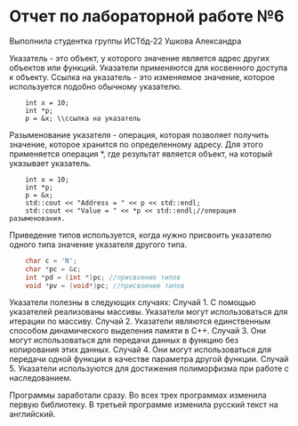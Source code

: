 # Отчет по лабораторной работе №6

Выполнила студентка группы ИСТбд-22 Ушкова Александра

Указатель - это объект, у которого значение является адрес других объектов или функций. Указатели применяются для косвенного доступа к объекту.
Ссылка на указатель - это изменяемое значение, которое используется подобно обычному указателю.

```С++
    int x = 10;
    int *p;
    p = &x; \\ссылка на указатель
```

Разыменование указателя - операция, которая позволяет получить значение, которое хранится по определенному адресу. Для этого применяется операция *, где результат является объект, на который указывает указатель.

```С++
    int x = 10;
    int *p;
    p = &x;
    std::cout << "Address = " << p << std::endl;
    std::cout << "Value = " << *p << std::endl;//операция разыменования.
```

Приведение типов используется, когда нужно присвоить указателю одного типа значение указателя другого типа.

```C++
    char c = 'N';
    char *pc = &c;
    int *pd = (int *)pc; //присвоение типов
    void *pv = (void*)pc; //присвоение типов
```

Указатели полезны в следующих случаях:
Случай 1. С помощью указателей реализованы массивы. Указатели могут использоваться для итерации по массиву.
Случай 2. Указатели являются единственным способом динамического выделения памяти в С++.
Случай 3. Они могут использоваться для передачи данных в функцию без копирования этих данных.
Случай 4. Они могут использоваться для передачи одной функции в качестве параметра другой функции.
Случай 5. Указатели используются для достижения полиморфизма при работе с наследованием.

Программы заработали сразу. Во всех трех программах изменила первую библиотеку. В третьей программе изменила русский текст на английский.
